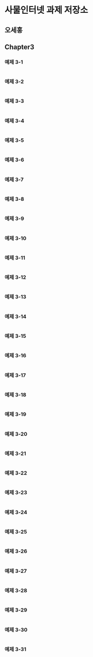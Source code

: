 # 사물인터넷 과제 저장소
## 오세홍

## Chapter3
### 예제 3-1
```

```

### 예제 3-2
```

```

### 예제 3-3
```

```

### 예제 3-4
```

```

### 예제 3-5
```

```

### 예제 3-6
```

```

### 예제 3-7
```

```

### 예제 3-8
```

```

### 예제 3-9
```

```

### 예제 3-10
```

```

### 예제 3-11
```

```

### 예제 3-12
```

```

### 예제 3-13
```

```

### 예제 3-14
```

```

### 예제 3-15
```

```

### 예제 3-16
```

```

### 예제 3-17
```

```

### 예제 3-18
```

```

### 예제 3-19
```

```

### 예제 3-20
```

```

### 예제 3-21
```

```

### 예제 3-22
```

```

### 예제 3-23
```

```

### 예제 3-24
```

```

### 예제 3-25
```

```

### 예제 3-26
```

```

### 예제 3-27
```

```

### 예제 3-28
```

```

### 예제 3-29
```

```

### 예제 3-30
```

```

### 예제 3-31
```

```
